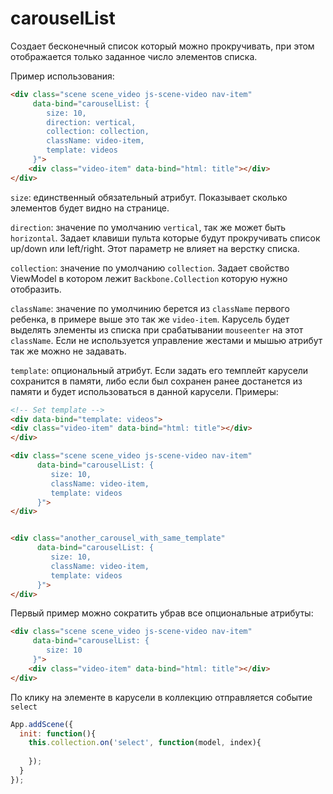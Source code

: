 # carouselList

 Создает бесконечный список который можно прокручивать, при этом отображается только заданное число элементов списка.

 Пример использования:

 ```html
 <div class="scene scene_video js-scene-video nav-item"
      data-bind="carouselList: {
         size: 10,
         direction: vertical,
         collection: collection,
         className: video-item,
         template: videos
      }">
     <div class="video-item" data-bind="html: title"></div>
 </div>
 ```

`size`: единственный обязательный атрибут. Показывает сколько элементов будет видно на странице.

`direction`: значение по умолчанию `vertical`, так же может быть `horizontal`. Задает клавиши пульта которые будут прокручивать список up/down или left/right.
Этот параметр не влияет на верстку списка.

`collection`: значение по умолчанию `collection`. Задает свойство ViewModel в котором лежит `Backbone.Collection` которую нужно отобразить.

`className`: значение по умолчинию берется из `className` первого ребенка,  в примере выше это так же `video-item`.
Карусель будет выделять элементы из списка при срабатывании `mouseenter` на этот `className`. Если не используется управление жестами и мышью атрибут так же можно не задавать.

`template`: опциональный атрибут. Если задать его темплейт карусели сохранится в памяти, либо если был сохранен ранее достанется из памяти и будет использоваться в данной карусели.
Примеры:
```html
<!-- Set template -->
<div data-bind="template: videos">
<div class="video-item" data-bind="html: title"></div>
</div>

<div class="scene scene_video js-scene-video nav-item"
      data-bind="carouselList: {
         size: 10,
         className: video-item,
         template: videos
      }">
</div>


<div class="another_carousel_with_same_template"
      data-bind="carouselList: {
         size: 10,
         className: video-item,
         template: videos
      }">
</div>
```

Первый пример можно сократить убрав все опциональные атрибуты:
 ```html
 <div class="scene scene_video js-scene-video nav-item"
      data-bind="carouselList: {
         size: 10
      }">
     <div class="video-item" data-bind="html: title"></div>
 </div>
 ```
 
 
 По клику на элементе в карусели в коллекцию отправляется событие `select`
 
 ```js
 App.addScene({
   init: function(){
     this.collection.on('select', function(model, index){
       
     });
   }
 });
 ```
 
